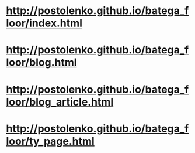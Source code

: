 # http://postolenko.github.io/batega_floor/index.html
# http://postolenko.github.io/batega_floor/blog.html
# http://postolenko.github.io/batega_floor/blog_article.html
# http://postolenko.github.io/batega_floor/ty_page.html